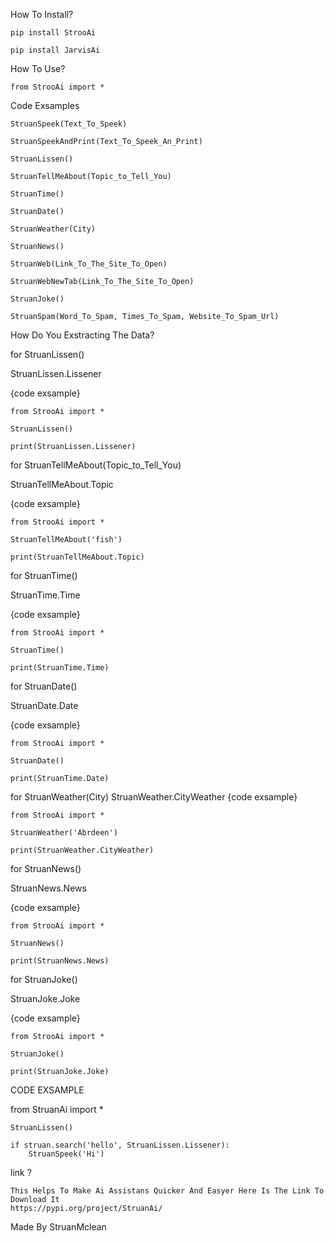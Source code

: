 How To Install?

    pip install StrooAi

    pip install JarvisAi

How To Use?

    from StrooAi import *

Code Exsamples


    StruanSpeek(Text_To_Speek)

    StruanSpeekAndPrint(Text_To_Speek_An_Print)

    StruanLissen()

    StruanTellMeAbout(Topic_to_Tell_You)

    StruanTime()

    StruanDate()

    StruanWeather(City)

    StruanNews()

    StruanWeb(Link_To_The_Site_To_Open)

    StruanWebNewTab(Link_To_The_Site_To_Open)

    StruanJoke()

    StruanSpam(Word_To_Spam, Times_To_Spam, Website_To_Spam_Url)


How Do You Exstracting The Data?


for StruanLissen()

StruanLissen.Lissener

{code exsample}

    from StrooAi import *

    StruanLissen()

    print(StruanLissen.Lissener)



for StruanTellMeAbout(Topic_to_Tell_You)

StruanTellMeAbout.Topic

{code exsample}

    from StrooAi import *

    StruanTellMeAbout('fish')

    print(StruanTellMeAbout.Topic)



for StruanTime()

StruanTime.Time

{code exsample}

    from StrooAi import *

    StruanTime()

    print(StruanTime.Time)



for StruanDate()

StruanDate.Date

{code exsample}

    from StrooAi import *

    StruanDate()

    print(StruanTime.Date)



for StruanWeather(City)
StruanWeather.CityWeather
{code exsample}

    from StrooAi import *

    StruanWeather('Abrdeen')

    print(StruanWeather.CityWeather)


for StruanNews()

StruanNews.News

{code exsample}

    from StrooAi import *

    StruanNews()

    print(StruanNews.News)



for StruanJoke()

StruanJoke.Joke

{code exsample}

    from StrooAi import *

    StruanJoke()

    print(StruanJoke.Joke)




CODE EXSAMPLE

from StruanAi import *

    StruanLissen()

    if struan.search('hello', StruanLissen.Lissener):
        StruanSpeek('Hi')

link ?

    This Helps To Make Ai Assistans Quicker And Easyer Here Is The Link To Download It
    https://pypi.org/project/StruanAi/

Made By StruanMclean